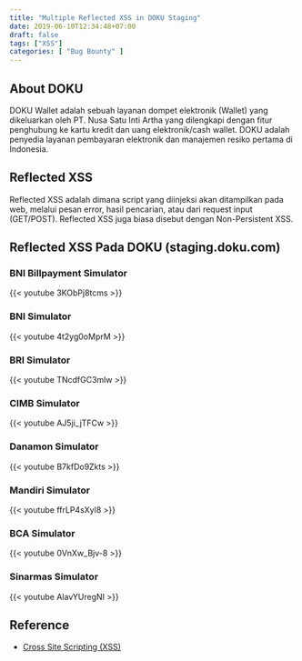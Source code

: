 ```yaml
---
title: "Multiple Reflected XSS in DOKU Staging"
date: 2019-06-10T12:34:48+07:00
draft: false
tags: ["XSS"]
categories: [ "Bug Bounty" ]
---
```


## About DOKU
DOKU Wallet adalah sebuah layanan dompet elektronik (Wallet) yang dikeluarkan oleh PT. Nusa Satu Inti Artha yang dilengkapi dengan fitur penghubung ke kartu kredit dan uang elektronik/cash wallet. DOKU adalah penyedia layanan pembayaran elektronik dan manajemen resiko pertama di Indonesia.

## Reflected XSS
Reflected XSS adalah dimana script yang diinjeksi akan ditampilkan pada web, melalui pesan error, hasil pencarian, atau dari request input (GET/POST). Reflected XSS juga biasa disebut dengan Non-Persistent XSS.


## Reflected XSS Pada DOKU (staging.doku.com)
### BNI Billpayment Simulator 
{{< youtube 3KObPj8tcms >}}
### BNI Simulator 
{{< youtube 4t2yg0oMprM >}}
### BRI Simulator
{{< youtube TNcdfGC3mlw >}}
### CIMB Simulator  
{{< youtube AJ5ji_jTFCw >}}
### Danamon Simulator 
{{< youtube B7kfDo9Zkts >}}
### Mandiri Simulator 
{{< youtube ffrLP4sXyl8 >}}
### BCA Simulator 
{{< youtube 0VnXw_Bjv-8 >}}
### Sinarmas Simulator 
{{< youtube AlavYUregNI >}}

## Reference
- [Cross Site Scripting (XSS)
](https://owasp.org/www-community/attacks/xss/)